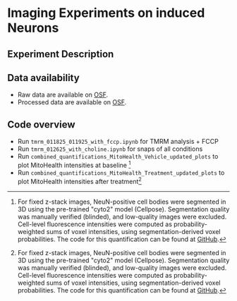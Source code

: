 # Imaging Experiments on induced Neurons

## Experiment Description

## Data availability
- Raw data are available on [OSF](https://osf.io/htb23/).
- Processed data are available on [OSF](https://osf.io/mnysb/files/osfstorage).

## Code overview
- Run `tmrm_011825_011925_with_fccp.ipynb` for TMRM analysis + FCCP
- Run `tmrm_012625_with_choline.ipynb` for snaps of all conditions
- Run `combined_quantifications_MitoHealth_Vehicle_updated_plots` to plot MitoHealth intensities at baseline [^1]
- Run `combined_quantifications_MitoHealth_Treatment_updated_plots` to plot MitoHealth intensities after treatment[^1]

[^1]: For fixed z-stack images, NeuN-positive cell bodies were segmented in 3D using the pre-trained "cyto2" model (Cellpose). Segmentation quality was manually verified (blinded), and low-quality images were excluded. Cell-level fluorescence intensities were computed as probability-weighted sums of voxel intensities, using segmentation-derived voxel probabilities. The code for this quantification can be found at [GitHub](https://github.com/djunamay/confocalQuant/tree/main). 
